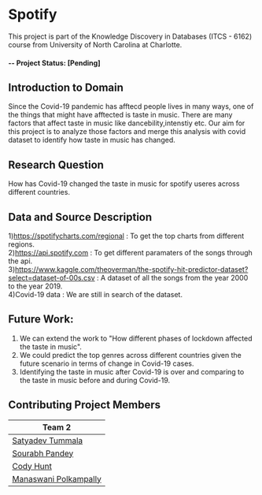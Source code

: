 # Spotify
This project is part of the Knowledge Discovery in Databases (ITCS - 6162) course from University of North Carolina at Charlotte.

#### -- Project Status: [Pending]

## Introduction to Domain
Since the Covid-19 pandemic has afftecd people lives in many ways, one of the things that might have afftected is taste in music. There are many factors that affect taste in music like dancebility,intenstiy etc. Our aim for this project is to analyze those factors and merge this analysis with covid dataset to identify how taste in music has changed.

## Research Question
How has Covid-19 changed the taste in music for spotify useres across different countries.

## Data and Source Description 
  1)https://spotifycharts.com/regional : To get the top charts from different regions.<br/>
  2)https://api.spotify.com : To get different paramaters of the songs through the api.<br/>
  3)https://www.kaggle.com/theoverman/the-spotify-hit-predictor-dataset?select=dataset-of-00s.csv : A dataset of all the songs from the year 2000 to the year 2019.<br/>
  4)Covid-19 data : We are still in search of the dataset.

  
## Future Work:
1. We can extend the work to "How different phases of lockdown affected the taste in music".
2. We could predict the top genres across different countries given the future scenario in terms of change in Covid-19 cases.
3. Identifying the taste in music after Covid-19 is over and comparing to the taste in music before and during Covid-19.

## Contributing Project Members

|Team 2| 
|---------|
|[Satyadev Tummala](https://github.com/devrock20)| 
|[Sourabh Pandey](https://github.com/spandey5992) |    
|[Cody Hunt](https://github.com/chunt52) |
|[Manaswani Polkampally](https://github.com/manaswinipolkampally)|

